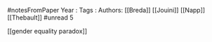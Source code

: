 #notesFromPaper
Year   :
Tags   :
Authors: [[Breda]] [[Jouini]] [[Napp]] [[Thebault]]
#unread 5

[[gender equality paradox]]
